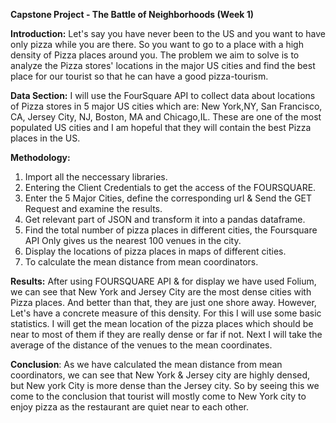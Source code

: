 **Capstone Project - The Battle of Neighborhoods (Week 1)**

**Introduction:**
Let's say you have never been to the US and you want to have only pizza while you are there. So you want to go to a place with a high density of Pizza places around you. The problem we aim to solve is to analyze the Pizza stores' locations in the major US cities and find the best place for our tourist so that he can have a good pizza-tourism.

**Data Section:**
I will use the FourSquare API to collect data about locations of Pizza stores in 5 major US cities which are: New York,NY, San Francisco, CA, Jersey City, NJ, Boston, MA and Chicago,IL. These are one of the most populated US cities and I am hopeful that they will contain the best Pizza places in the US.

**Methodology:**
1. Import all the neccessary libraries.
2. Entering the Client Credentials to get the access of the FOURSQUARE.
3. Enter the 5 Major Cities, define the corresponding url & Send the GET Request and examine the results.
4. Get relevant part of JSON and transform it into a pandas dataframe.
5. Find the total number of pizza places in different cities, the Foursquare API Only gives us the nearest 100 venues in the city.
6. Display the locations of pizza places in maps of different cities.
7. To calculate the mean distance from mean coordinators.

**Results:**
After using FOURSQUARE API & for display we have used Folium, we can see that New York and Jersey City are the most dense cities with Pizza places. And better than that, they are just one shore away. However, Let's have a concrete measure of this density. For this I will use some basic statistics. I will get the mean location of the pizza places which should be near to most of them if they are really dense or far if not. Next I will take the average of the distance of the venues to the mean coordinates.

**Conclusion**:
As we have calculated the mean distance from mean coordinators, we can see that New York & Jersey city are highly densed, but New york City is more dense than the Jersey city. 
So by seeing this we come to the conclusion that tourist will mostly come to New York city to enjoy pizza as the restaurant are quiet near to each other.
